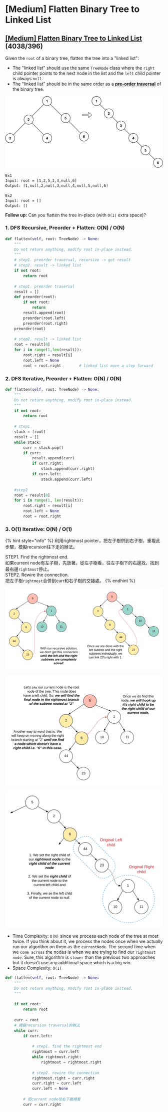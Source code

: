 # \[Medium\] Flatten Binary Tree to Linked List

## [\[Medium\] Flatten Binary Tree to Linked List](https://leetcode.com/problems/flatten-binary-tree-to-linked-list/)         \(4038/396\)

Given the `root` of a binary tree, flatten the tree into a "linked list":

* The "linked list" should use the same `TreeNode` class where the `right` child pointer points to the next node in the list and the `left` child pointer is always `null`.
* The "linked list" should be in the same order as a [**pre-order traversal**](https://en.wikipedia.org/wiki/Tree_traversal#Pre-order,_NLR) of the binary tree.

![](../../.gitbook/assets/image%20%2862%29.png)

```text
Ex1
Input: root = [1,2,5,3,4,null,6]
Output: [1,null,2,null,3,null,4,null,5,null,6]

Ex2
Input: root = []
Output: []
```

**Follow up:** Can you flatten the tree in-place \(with `O(1)` extra space\)?

### 1. DFS Recursive, Preorder + Flatten:      O\(N\) / O\(N\)

```python
def flatten(self, root: TreeNode) -> None:
    """
    Do not return anything, modify root in-place instead.
    """
    # step1. preorder traversal, recursive -> get result
    # step2. result -> linked list
    if not root:
        return root
        
    # step1. preorder traversal
    result = []
    def preorder(root):
        if not root:
            return
        result.append(root)
        preorder(root.left)
        preorder(root.right)
    preorder(root)

    # step2. result -> linked list
    root = result[0]
    for i in range(1,len(result)):
        root.right = result[i]
        root.left = None
        root = root.right        # linked list move a step forward
```

### 2. DFS Iterative, Preorder + Flatten:    O\(N\) / O\(N\)

```python
def flatten(self, root: TreeNode) -> None:
    """
    Do not return anything, modify root in-place instead.
    """
    if not root:
        return root

    # step1
    stack = [root]
    result = []
    while stack:
        curr = stack.pop()
        if curr:
            result.append(curr)
            if curr.right:
                stack.append(curr.right)
            if curr.left:
                stack.append(curr.left)

    #step2
    root = result[0]
    for i in range(1, len(result)):
        root.right = result[i]
        root.left = None
        root = root.right
```

### 3. O\(1\) Iterative:    O\(N\) / O\(1\)

{% hint style="info" %}
利用rightmost pointer，把左子樹併到右子樹，重複此步驟，模擬recursion往下走的辦法。  
  
STEP1. Find the rightmost end.  
              如果current node有左子樹，先放著。從左子樹看，往左子樹下的右邊找，找到最右邊`rightmost`停止。  
STEP2. Rewire the connection.  
              把左子樹`rightmost`合併到curr和右子樹的交接處。
{% endhint %}

![](../../.gitbook/assets/image%20%2866%29.png)

![](../../.gitbook/assets/image%20%2858%29.png)



![](../../.gitbook/assets/image%20%2865%29.png)

* Time Complexity: `O(N)` since we process each node of the tree at most twice. If you think about it, we process the nodes once when we actually run our algorithm on them as the `currentNode`. The second time when we `come across` the nodes is when we are trying to find our `rightmost node`. Sure, this algorithm is `slower` than the previous two approaches but it doesn't use any additional space which is a big win.
* Space Complexity: `O(1)`

```python
def flatten(self, root: TreeNode) -> None:
    """
    Do not return anything, modify root in-place instead.
    """

    if not root:
        return root

    curr = root
    # 模擬recursion traversal的辦法
    while curr:
        if curr.left:

            # step1. find the rightmost end
            rightmost = curr.left
            while rightmost.right:
                rightmost = rightmost.right

            # step2. rewire the connection
            rightmost.right = curr.right
            curr.right = curr.left
            curr.left = None
        
        # 把current node往右下繼續看
        curr = curr.right
```

